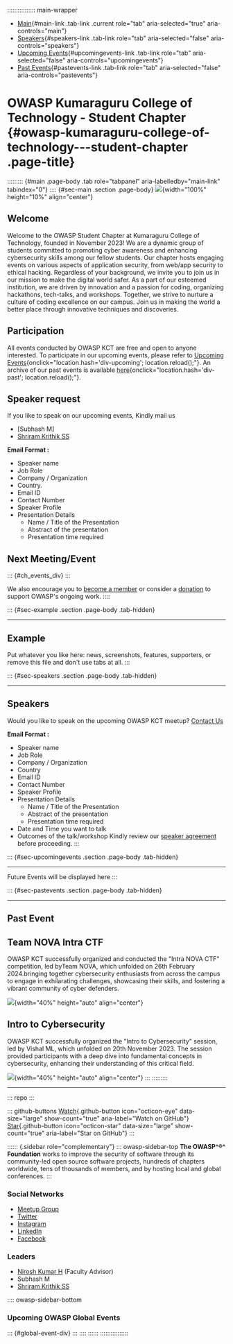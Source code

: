 :::::::::::::::: main-wrapper
- [Main](#div-main){#main-link .tab-link .current role="tab"
  aria-selected="true" aria-controls="main"}
- [Speakers](#div-speakers){#speakers-link .tab-link role="tab"
  aria-selected="false" aria-controls="speakers"}
- [Upcoming Events](#div-upcomingevents){#upcomingevents-link .tab-link
  role="tab" aria-selected="false" aria-controls="upcomingevents"}
- [Past Events](#div-pastevents){#pastevents-link .tab-link role="tab"
  aria-selected="false" aria-controls="pastevents"}

# OWASP Kumaraguru College of Technology - Student Chapter {#owasp-kumaraguru-college-of-technology---student-chapter .page-title}

::::::::: {#main .page-body .tab role="tabpanel" aria-labelledby="main-link" tabindex="0"}
:::: {#sec-main .section .page-body}
![](assets/images/logo.png){width="100%" height="10%" align="center"}

## Welcome

Welcome to the OWASP Student Chapter at Kumaraguru College of
Technology, founded in November 2023! We are a dynamic group of students
committed to promoting cyber awareness and enhancing cybersecurity
skills among our fellow students. Our chapter hosts engaging events on
various aspects of application security, from web/app security to
ethical hacking. Regardless of your background, we invite you to join us
in our mission to make the digital world safer. As a part of our
esteemed institution, we are driven by innovation and a passion for
coding, organizing hackathons, tech-talks, and workshops. Together, we
strive to nurture a culture of coding excellence on our campus. Join us
in making the world a better place through innovative techniques and
discoveries.

## Participation

All events conducted by OWASP KCT are free and open to anyone
interested. To participate in our upcoming events, please refer to
[Upcoming
Events](index.html#){onclick="location.hash='div-upcoming'; location.reload();"}.
An archive of our past events is available
[here](index.html){onclick="location.hash='div-past'; location.reload();"}.

## Speaker request

If you like to speak on our upcoming events, Kindly mail us

- \[Subhash M\]
- [Shriram Krithik
  SS](../cdn-cgi/l/email-protection.html#d4a7bca6bda6b5b9fabfa6bda0bcbdbfa7a794bba3b5a7a4fabba6b3)

**Email Format :**

- Speaker name
- Job Role
- Company / Organization
- Country.
- Email ID
- Contact Number
- Speaker Profile
- Presentation Details
  - Name / Title of the Presentation
  - Abstract of the presentation
  - Presentation time required

## Next Meeting/Event

::: {#ch_events_div}
:::

We also encourage you to [become a member](../membership/index.html) or
consider a [donation](../donate/index.html) to support OWASP's ongoing
work.
::::

::: {#sec-example .section .page-body .tab-hidden}

------------------------------------------------------------------------

## Example

Put whatever you like here: news, screenshots, features, supporters, or
remove this file and don't use tabs at all.
:::

::: {#sec-speakers .section .page-body .tab-hidden}

------------------------------------------------------------------------

## Speakers

Would you like to speak on the upcoming OWASP KCT meetup? [Contact
Us](../cdn-cgi/l/email-protection.html#4036293328212c6e2d2c002f372133306e2f3227)

**Email Format :**

- Speaker name
- Job Role
- Company / Organization
- Country
- Email ID
- Contact Number
- Speaker Profile
- Presentation Details
  - Name / Title of the Presentation
  - Abstract of the presentation
  - Presentation time required
- Date and Time you want to talk
- Outcomes of the talk/workshop Kindly review our [speaker
  agreement](../www-policy/legal/speaker-agreement.html) before
  proceeding.
:::

::: {#sec-upcomingevents .section .page-body .tab-hidden}

------------------------------------------------------------------------

Future Events will be displayed here
:::

::: {#sec-pastevents .section .page-body .tab-hidden}

------------------------------------------------------------------------

## Past Event

## Team NOVA Intra CTF

OWASP KCT successfully organized and conducted the \"Intra NOVA CTF\"
competition, led byTeam NOVA, which unfolded on 26th February
2024.bringing together cybersecurity enthusiasts from across the campus
to engage in exhilarating challenges, showcasing their skills, and
fostering a vibrant community of cyber defenders.

![](assets/images/Intra_NOVA.jpg){width="40%" height="auto"
align="center"}

## Intro to Cybersecurity

OWASP KCT successfully organized the \"Intro to Cybersecurity\" session,
led by Vishal ML, which unfolded on 20th November 2023. The session
provided participants with a deep dive into fundamental concepts in
cybersecurity, enhancing their understanding of this critical field.

![](assets/images/Intro_to_Cybersecurity.jpg){width="40%" height="auto"
align="center"}
:::
:::::::::

------------------------------------------------------------------------

::: repo
:::

::: github-buttons
[Watch](https://github.com/owasp/www-chapter-kumaraguru-college-of-technology/subscription){.github-button
icon="octicon-eye" data-size="large" show-count="true"
aria-label="Watch on GitHub"}
[Star](https://github.com/owasp/www-chapter-kumaraguru-college-of-technology){.github-button
icon="octicon-star" data-size="large" show-count="true"
aria-label="Star on GitHub"}
:::

:::::: {.sidebar role="complementary"}
::: owasp-sidebar-top
**The OWASP^®^ Foundation** works to improve the security of software
through its community-led open source software projects, hundreds of
chapters worldwide, tens of thousands of members, and by hosting local
and global conferences.
:::

### Social Networks

- [Meetup Group](https://www.meetup.com/owasp/)
- [Twitter](https://twitter.com/)
- [Instagram](https://www.instagram.com/owasp/)
- [LinkedIn](https://www.linkedin.com/company/)
- [Facebook](https://www.facebook.com/)

### Leaders

- [Nirosh Kumar
  H](../cdn-cgi/l/email-protection.html#3d53544f524e55135648505c4f557d524a5c4e4d13524f5a)
  (Faculty Advisor)
- Subhash M
- [Shriram Krithik
  SS](../cdn-cgi/l/email-protection.html#b2c1dac0dbc0d3df9cd9c0dbc6dadbd9c1c1f2ddc5d3c1c29cddc0d5)

:::: owasp-sidebar-bottom
### Upcoming OWASP Global Events

::: {#global-event-div}
:::
::::
::::::
::::::::::::::::

